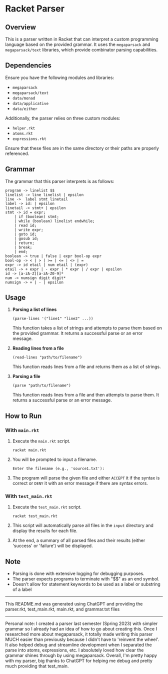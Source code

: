 # Racket Parser

## Overview
This is a parser written in Racket that can interpret a custom programming language based on the provided grammar. It uses the `megaparsack` and `megaparsack/text` libraries, which provide combinator parsing capabilities.

## Dependencies
Ensure you have the following modules and libraries:
- `megaparsack`
- `megaparsack/text`
- `data/monad`
- `data/applicative`
- `data/either`

Additionally, the parser relies on three custom modules:
- `helper.rkt`
- `atoms.rkt`
- `expressions.rkt`

Ensure that these files are in the same directory or their paths are properly referenced.

## Grammar
The grammar that this parser interprets is as follows:

```
program -> linelist $$ 
linelist -> line linelist | epsilon 
line ->  label stmt linetail 
label -> id: | epsilon 
linetail -> stmt+ | epsilon 
stmt -> id = expr; 
	| if (boolean) stmt; 
	| while (boolean) linelist endwhile;
	| read id; 
	| write expr; 
	| goto id; 
	| gosub id; 
	| return;
	| break;
	| end; 
boolean -> true | false | expr bool-op expr 
bool-op -> < | > | >= | <= | <> | =
expr -> id etail | num etail | (expr) 
etail -> + expr | - expr | * expr | / expr | epsilon
id -> [a-zA-Z][a-zA-Z0-9]*
num -> numsign digit digit*
numsign -> + | - | epsilon 
```

## Usage

1. **Parsing a list of lines**
   ```racket
   (parse-lines '("line1" "line2" ...))
   ```

   This function takes a list of strings and attempts to parse them based on the provided grammar. It returns a successful parse or an error message.

2. **Reading lines from a file**
   ```racket
   (read-lines "path/to/filename")
   ```

   This function reads lines from a file and returns them as a list of strings.

3. **Parsing a file**
   ```racket
   (parse "path/to/filename")
   ```

   This function reads lines from a file and then attempts to parse them. It returns a successful parse or an error message.

## How to Run

### With `main.rkt`

1. Execute the `main.rkt` script.
   ```racket
   racket main.rkt
   ```

2. You will be prompted to input a filename.
   ```
   Enter the filename (e.g., 'source1.txt'):
   ```

3. The program will parse the given file and either `ACCEPT` it if the syntax is correct or `DENY` it with an error message if there are syntax errors.

### With `test_main.rkt`

1. Execute the `test_main.rkt` script.
   ```racket
   racket test_main.rkt
   ```

2. This script will automatically parse all files in the `input` directory and display the results for each file.

3. At the end, a summary of all parsed files and their results (either 'success' or 'failure') will be displayed.

## Note

- Parsing is done with extensive logging for debugging purposes.
- The parser expects programs to terminate with "$$" as an end symbol.
- Doesn't allow for statement keywords to be used as a label or substring of a label

---
This README.md was generated using ChatGPT and providing the parser.rkt, test_main.rkt, main.rkt, and grammar.txt files

---

Personal note: I created a parser last semester (Spring 2023) with simpler grammar so I already had an idea of how to go about creating this. Once I researched more about megaparsack, 
it totally made writing this parser MUCH easier than previously because I didn't have to 'reinvent the wheel'. It also helped debug and streamline development when I separated the parse into atoms, expressions, etc.
I absolutely loved how clear the grammar shines through by using megaparsack. Overall, I'm pretty happy with my parser, big thanks to ChatGPT for helping me debug and pretty much providing that test_main.
